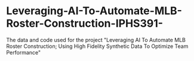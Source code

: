 # Leveraging-AI-To-Automate-MLB-Roster-Construction-IPHS391-
The data and code used for the project "Leveraging AI To Automate MLB Roster Construction; Using High Fidelity Synthetic Data To Optimize Team Performance"
